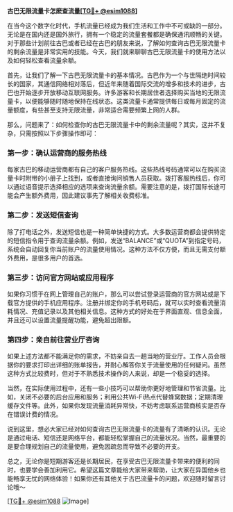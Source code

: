**古巴无限流量卡怎麽查流量[[TG💪+ @esim1088](https://t.me/s/esim1088)]**

在当今这个数字化时代，手机流量已经成为我们生活和工作中不可或缺的一部分。无论是在国内还是国外旅行，拥有一个稳定的流量套餐都是确保通讯顺畅的关键。对于那些计划前往古巴或者已经在古巴的朋友来说，了解如何查询古巴无限流量卡的剩余流量是非常实用的技能。今天，我们就来聊聊古巴无限流量卡的使用方法以及如何轻松查看流量余额。

首先，让我们了解一下古巴无限流量卡的基本情况。古巴作为一个与世隔绝时间较长的国家，其通信网络相对落后，但近年来随着国际交流的增多和技术的进步，古巴也开始逐步开放移动互联网服务。许多游客和长期居住者选择购买当地的无限流量卡，以便能够随时随地保持在线状态。这类流量卡通常提供每日或每月固定的流量额度，有些甚至支持无限流量，非常适合需要频繁上网的人群。

那么，问题来了：如何检查你的古巴无限流量卡中的剩余流量呢？其实，这并不复杂，只需按照以下步骤操作即可：

### **第一步：确认运营商的服务热线**
每家古巴的移动运营商都有自己的客户服务热线。这些热线号码通常可以在购买流量卡时附带的小册子上找到，或者直接询问销售人员获取。拨打客服热线后，你可以通过语音提示选择相应的选项来查询流量余额。需要注意的是，拨打国际长途可能会产生额外费用，因此建议事先了解相关收费标准。

### **第二步：发送短信查询**
除了打电话之外，发送短信也是一种简单快捷的方式。大多数运营商都会提供特定的短信指令用于查询流量余额。例如，发送“BALANCE”或“QUOTA”到指定号码，系统会自动回复你当前账户的流量使用情况。这种方法不仅方便，而且无需支付额外费用，是很多用户的首选。

### **第三步：访问官方网站或应用程序**
如果你习惯于在网上管理自己的账户，那么可以尝试登录运营商的官方网站或是下载官方提供的手机应用程序。注册并绑定你的手机号码后，就可以实时查看流量消耗情况、充值记录以及其他相关信息。这种方式的好处在于界面直观、信息全面，并且还可以设置流量提醒功能，避免超出限额。

### **第四步：亲自前往营业厅咨询**
如果上述方法都不能满足你的需求，不妨亲自去一趟当地的营业厅。工作人员会根据你的要求打印出详细的账单报告，并耐心解答你关于流量使用的任何疑问。虽然这种方式比较费时，但对于不熟悉技术操作的人来说，却是一个稳妥的选择。

当然，在实际使用过程中，还有一些小技巧可以帮助你更好地管理和节省流量。比如，关闭不必要的后台应用和服务；利用公共Wi-Fi热点代替蜂窝数据；定期清理缓存文件等。此外，如果你发现流量消耗异常快，不妨考虑联系运营商核实是否存在错误计费的情况。

说到这里，想必大家已经对如何查询古巴无限流量卡的流量有了清晰的认识。无论是通过电话、短信还是网络平台，都能轻松掌握自己的流量状况。当然，最重要的是要合理规划自己的流量使用，避免因疏忽而导致不必要的开支。

总之，无论你是短期游客还是长期居民，在享受古巴无限流量卡带来的便利的同时，也要学会善加利用它。希望这篇文章能给大家带来帮助，让大家在异国他乡也能畅享无忧的网络体验！如果你还有其他关于古巴流量卡的问题，欢迎随时留言讨论哦～

[[TG💪+ @esim1088](https://t.me/s/esim1088) ![Image](https://i.postimg.cc/4NQfJmqS/Snipaste-2025-05-13-00-14-12.png)]